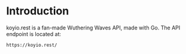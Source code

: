 # Introduction

koyio.rest is a fan-made Wuthering Waves API, made with Go. The API endpoint is located at:

```
https://koyio.rest/
```
